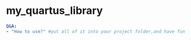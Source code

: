 # my_quartus_library


```yaml
Q&A:
- "How to use?" #put all of it into your project folder,and have fun
```
